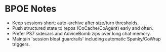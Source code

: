 # BPOE Notes
- Keep sessions short; auto-archive after size/turn thresholds.
- Push structured state to repos (CoCache/CoAgent) early and often.
- Prefer PS7 sidecars and AdviceBomb zips over long chat memory.
- Maintain 'session bloat guardrails' including automatic Spanky/CoWrap triggers.
